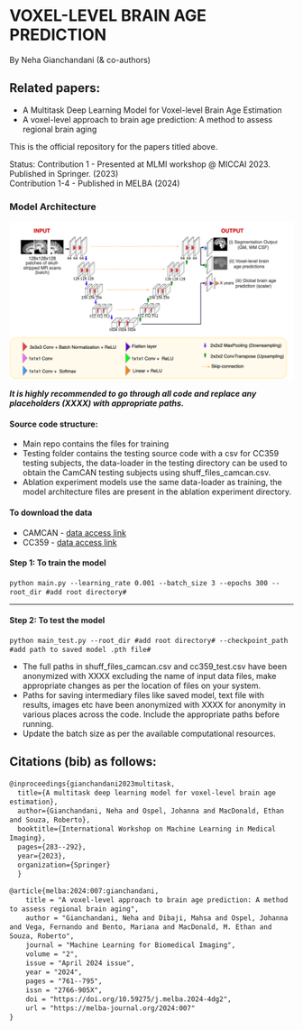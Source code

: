 # VOXEL-LEVEL BRAIN AGE PREDICTION   
By Neha Gianchandani (& co-authors)

## Related papers: 
* A Multitask Deep Learning Model for Voxel-level Brain Age Estimation  
* A voxel-level approach to brain age prediction: A method to assess regional brain aging

This is the official repository for the papers titled above.  

Status: Contribution 1 - Presented at MLMI workshop @ MICCAI 2023. Published in Springer. (2023)   
Contribution 1-4 - Published in MELBA (2024)

### Model Architecture


![Proposed Model Architecture](figs/thesis-proposed_model.png)

_**It is highly recommended to go through all code and replace any placeholders (XXXX) with appropriate paths.**_  

#### Source code structure:
* Main repo contains the files for training
* Testing folder contains the testing source code with a csv for CC359 testing subjects, the data-loader in the testing directory can be used to obtain the CamCAN testing subjects using shuff_files_camcan.csv.
* Ablation experiment models use the same data-loader as training, the model architecture files are present in the ablation experiment directory.

#### To download the data
* CAMCAN - [data access link](https://camcan-archive.mrc-cbu.cam.ac.uk/dataaccess/)
* CC359 - [data access link](https://docs.google.com/forms/d/e/1FAIpQLSe5hfUkyZQAFGP2yFKxEjv8h0KbIXyAKIHffwXCuQJ5Y7SqRw/viewform)


#### Step 1: To train the model
```
python main.py --learning_rate 0.001 --batch_size 3 --epochs 300 --root_dir #add root directory#
```
***

#### Step 2: To test the model

```
python main_test.py --root_dir #add root directory# --checkpoint_path #add path to saved model .pth file#

```

* The full paths in shuff_files_camcan.csv and cc359_test.csv have been anonymized with XXXX excluding the name of input data files, make appropriate changes as per the location of files on your system.
* Paths for saving intermediary files like saved model, text file with results, images etc have been anonymized with XXXX for anonymity in various places across the code. Include the appropriate paths before running.
* Update the batch size as per the available computational resources.


## Citations (bib) as follows:
```
@inproceedings{gianchandani2023multitask,
  title={A multitask deep learning model for voxel-level brain age estimation},  
  author={Gianchandani, Neha and Ospel, Johanna and MacDonald, Ethan and Souza, Roberto},  
  booktitle={International Workshop on Machine Learning in Medical Imaging},  
  pages={283--292},  
  year={2023},  
  organization={Springer}  
  }
```
```
@article{melba:2024:007:gianchandani,  
    title = "A voxel-level approach to brain age prediction: A method to assess regional brain aging",  
    author = "Gianchandani, Neha and Dibaji, Mahsa and Ospel, Johanna and Vega, Fernando and Bento, Mariana and MacDonald, M. Ethan and Souza, Roberto",  
    journal = "Machine Learning for Biomedical Imaging",  
    volume = "2",  
    issue = "April 2024 issue",  
    year = "2024",  
    pages = "761--795",  
    issn = "2766-905X",  
    doi = "https://doi.org/10.59275/j.melba.2024-4dg2",  
    url = "https://melba-journal.org/2024:007"  
}
```
